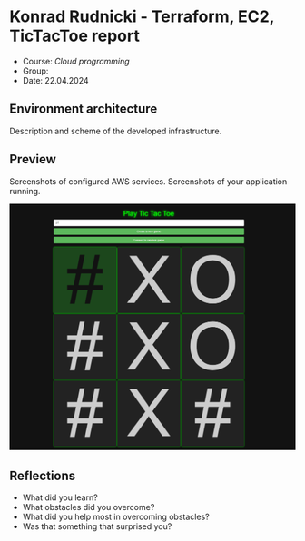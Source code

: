 # Konrad Rudnicki - Terraform, EC2, TicTacToe report

- Course: *Cloud programming*
- Group: 
- Date: 22.04.2024

## Environment architecture

Description and scheme of the developed infrastructure.

## Preview

Screenshots of configured AWS services. Screenshots of your application running.

![Sample image](img/tic-tac-toe.png)

## Reflections

- What did you learn?
- What obstacles did you overcome?
- What did you help most in overcoming obstacles?
- Was that something that surprised you?